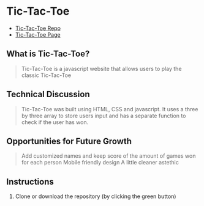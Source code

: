 # Tic-Tac-Toe
* [Tic-Tac-Toe Repo](https://github.com/jdiperi88/Tic-Tac-Toe)
* [Tic-Tac-Toe Page](https://https://jdiperi88.github.io/Tic-Tac-Toe/)

## What is Tic-Tac-Toe?

> Tic-Tac-Toe is a javascript website that allows users to play the classic Tic-Tac-Toe


## Technical Discussion

> Tic-Tac-Toe was built using HTML, CSS and javascript. 
> It uses a three by three array to store users input and has a separate function to check if the user has won.


## Opportunities for Future Growth

> Add customized names and keep score of the amount of games won for each person
> Mobile friendly design
> A little cleaner astethic 

## Instructions

1. Clone or download the repository (by clicking the green button)
